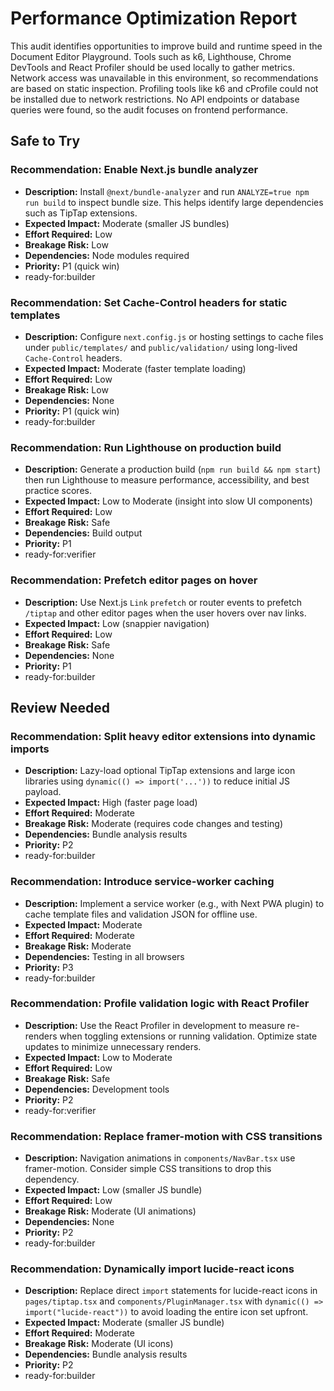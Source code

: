 # Performance Optimization Report

This audit identifies opportunities to improve build and runtime speed in the Document Editor Playground. Tools such as k6, Lighthouse, Chrome DevTools and React Profiler should be used locally to gather metrics. Network access was unavailable in this environment, so recommendations are based on static inspection.
Profiling tools like k6 and cProfile could not be installed due to network restrictions. No API endpoints or database queries were found, so the audit focuses on frontend performance.

## Safe to Try

### Recommendation: Enable Next.js bundle analyzer
- **Description:** Install `@next/bundle-analyzer` and run `ANALYZE=true npm run build` to inspect bundle size. This helps identify large dependencies such as TipTap extensions.
- **Expected Impact:** Moderate (smaller JS bundles)
- **Effort Required:** Low
- **Breakage Risk:** Low
- **Dependencies:** Node modules required
- **Priority:** P1 (quick win)
- ready-for:builder

### Recommendation: Set Cache-Control headers for static templates
- **Description:** Configure `next.config.js` or hosting settings to cache files under `public/templates/` and `public/validation/` using long-lived `Cache-Control` headers.
- **Expected Impact:** Moderate (faster template loading)
- **Effort Required:** Low
- **Breakage Risk:** Low
- **Dependencies:** None
- **Priority:** P1 (quick win)
- ready-for:builder

### Recommendation: Run Lighthouse on production build
- **Description:** Generate a production build (`npm run build && npm start`) then run Lighthouse to measure performance, accessibility, and best practice scores.
- **Expected Impact:** Low to Moderate (insight into slow UI components)
- **Effort Required:** Low
- **Breakage Risk:** Safe
- **Dependencies:** Build output
- **Priority:** P1
- ready-for:verifier
### Recommendation: Prefetch editor pages on hover
- **Description:** Use Next.js `Link` `prefetch` or router events to prefetch `/tiptap` and other editor pages when the user hovers over nav links.
- **Expected Impact:** Low (snappier navigation)
- **Effort Required:** Low
- **Breakage Risk:** Safe
- **Dependencies:** None
- **Priority:** P1
- ready-for:builder


## Review Needed

### Recommendation: Split heavy editor extensions into dynamic imports
- **Description:** Lazy-load optional TipTap extensions and large icon libraries using `dynamic(() => import('...'))` to reduce initial JS payload.
- **Expected Impact:** High (faster page load)
- **Effort Required:** Moderate
- **Breakage Risk:** Moderate (requires code changes and testing)
- **Dependencies:** Bundle analysis results
- **Priority:** P2
- ready-for:builder

### Recommendation: Introduce service-worker caching
- **Description:** Implement a service worker (e.g., with Next PWA plugin) to cache template files and validation JSON for offline use.
- **Expected Impact:** Moderate
- **Effort Required:** Moderate
- **Breakage Risk:** Moderate
- **Dependencies:** Testing in all browsers
- **Priority:** P3
- ready-for:builder

### Recommendation: Profile validation logic with React Profiler
- **Description:** Use the React Profiler in development to measure re-renders when toggling extensions or running validation. Optimize state updates to minimize unnecessary renders.
- **Expected Impact:** Low to Moderate
- **Effort Required:** Low
- **Breakage Risk:** Safe
- **Dependencies:** Development tools
- **Priority:** P2
- ready-for:verifier

### Recommendation: Replace framer-motion with CSS transitions
- **Description:** Navigation animations in `components/NavBar.tsx` use framer-motion. Consider simple CSS transitions to drop this dependency.
- **Expected Impact:** Low (smaller JS bundle)
- **Effort Required:** Low
- **Breakage Risk:** Moderate (UI animations)
- **Dependencies:** None
- **Priority:** P2
- ready-for:builder

### Recommendation: Dynamically import lucide-react icons
- **Description:** Replace direct `import` statements for lucide-react icons in `pages/tiptap.tsx` and `components/PluginManager.tsx` with `dynamic(() => import("lucide-react"))` to avoid loading the entire icon set upfront.
- **Expected Impact:** Moderate (smaller JS bundle)
- **Effort Required:** Moderate
- **Breakage Risk:** Moderate (UI icons)
- **Dependencies:** Bundle analysis results
- **Priority:** P2
- ready-for:builder

